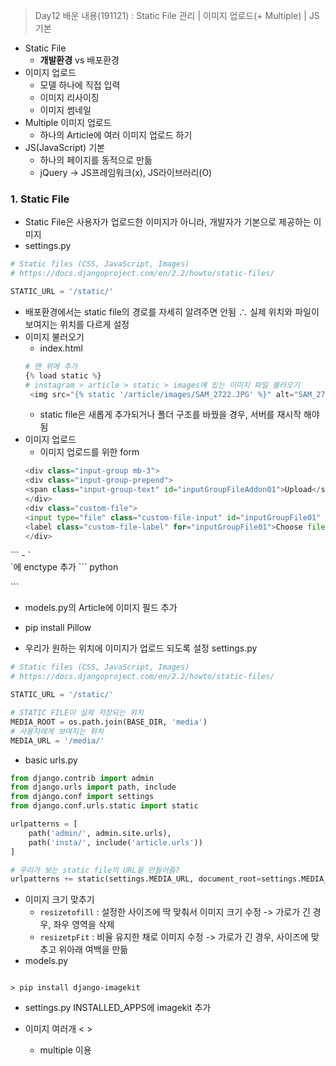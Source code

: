 > Day12 배운 내용(191121) : Static File 관리 | 이미지 업로드(+ Multiple) | JS 기본
- Static File
    - **개발환경** vs 배포환경
- 이미지 업로드
    - 모델 하나에 직접 입력
    - 이미지 리사이징
    - 이미지 썸네일
- Multiple 이미지 업로드
    - 하나의 Article에 여러 이미지 업로드 하기
- JS(JavaScript) 기본
    - 하나의 페이지를 동적으로 만듦
    - jQuery -> JS프레임워크(x), JS라이브러리(O)

### 1. Static File
- Static File은 사용자가 업로드한 이미지가 아니라, 개발자가 기본으로 제공하는 이미지
- settings.py
``` python
# Static files (CSS, JavaScript, Images)
# https://docs.djangoproject.com/en/2.2/howto/static-files/

STATIC_URL = '/static/'
```
- 배포환경에서는 static file의 경로를 자세히 알려주면 안됨
    ∴ 실제 위치와 파일이 보여지는 위치를 다르게 설정
- 이미지 불러오기
    - index.html
    ``` python
    # 맨 위에 추가
    {% load static %}
    # instagram > article > static > images에 있는 이미지 파일 불러오기
     <img src="{% static '/article/images/SAM_2722.JPG' %}" alt="SAM_2722.JPG" class="card-img-top">
     ```
    - static file은 새롭게 추가되거나 폴더 구조를 바꿨을 경우, 서버를 재시작 해야 됨
- 이미지 업로드
    - 이미지 업로드를 위한 form
    ``` python
    <div class="input-group mb-3">
  <div class="input-group-prepend">
    <span class="input-group-text" id="inputGroupFileAddon01">Upload</span>
  </div>
  <div class="custom-file">
    <input type="file" class="custom-file-input" id="inputGroupFile01" aria-describedby="inputGroupFileAddon01">
    <label class="custom-file-label" for="inputGroupFile01">Choose file</label>
  </div>
</div>
    ```
    - `<form>`에 enctype 추가
    ``` python
    <form action="{% url 'articles' %}" method="POST" enctype="multipart/form-data">
    </form>
    ```

- models.py의 Article에
이미지 필드 추가
- pip install Pillow

- 우리가 원하는 위치에 이미지가 업로드 되도록 설정
settings.py
``` python
# Static files (CSS, JavaScript, Images)
# https://docs.djangoproject.com/en/2.2/howto/static-files/

STATIC_URL = '/static/'

# STATIC FILE이 실제 저장되는 위치
MEDIA_ROOT = os.path.join(BASE_DIR, 'media')
# 사용자에게 보여지는 위치
MEDIA_URL = '/media/'
```
- basic urls.py
``` python
from django.contrib import admin
from django.urls import path, include
from django.conf import settings
from django.conf.urls.static import static

urlpatterns = [
    path('admin/', admin.site.urls),
    path('insta/', include('article.urls'))
]

# 우리가 보는 static file의 URL을 만들어줌?
urlpatterns += static(settings.MEDIA_URL, document_root=settings.MEDIA_ROOT)
```

- 이미지 크기 맞추기
    - `resizetofill` : 설정한 사이즈에 딱 맞춰서 이미지 크기 수정 -> 가로가 긴 경우, 좌우 영역을 삭제
    - `resizetpFit` : 비율 유지한 채로 이미지 수정 -> 가로가 긴 경우, 사이즈에 맞추고 위아래 여백을 만듦
- models.py
``` python

```

``` command
> pip install django-imagekit
```
- settings.py
INSTALLED_APPS에 imagekit 추가


- 이미지 여러개 < >
    - multiple 이용